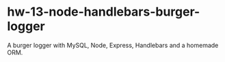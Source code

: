 # hw-13-node-handlebars-burger-logger
A burger logger with MySQL, Node, Express, Handlebars and a homemade ORM.
